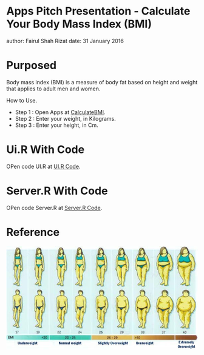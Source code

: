Apps Pitch Presentation - Calculate Your Body Mass Index (BMI)
========================================================
author: Fairul Shah Rizat
date:  31 January 2016

Purposed
========================================================
Body mass index (BMI) is a measure of body fat based on height and weight that applies to adult men and women.


How to Use.
- Step 1 : Open Apps at [CalculateBMI](https://fairulshahrizat.shinyapps.io/CalculateBMI/).
- Step 2 : Enter your weight, in Kilograms.
- Step 3 : Enter your height, in Cm.

Ui.R With Code
========================================================

OPen code UI.R at [UI.R Code](https://fairulshahrizat.shinyapps.io/CalculateBMI/). 


Server.R With Code
========================================================

OPen code Server.R at [Server.R Code](https://fairulshahrizat.shinyapps.io/CalculateBMI/). 

Reference
========================================================
![Image](www/BMI-range-chart.jpg)
